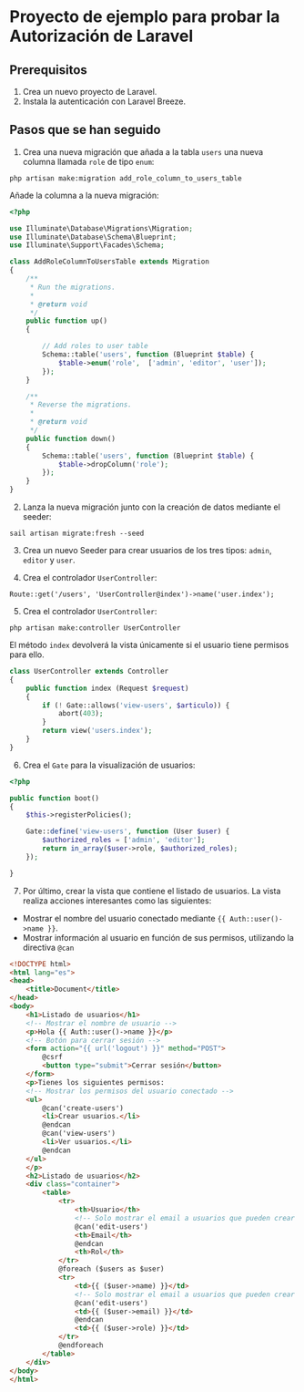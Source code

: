 
# Proyecto de ejemplo para probar la Autorización de Laravel

## Prerequisitos

1. Crea un nuevo proyecto de Laravel.
2. Instala la autenticación con Laravel Breeze. 

## Pasos que se han seguido

1. Crea una nueva migración que añada a la tabla `users` una nueva columna llamada `role` de tipo `enum`:

```
php artisan make:migration add_role_column_to_users_table
```

Añade la columna a la nueva migración:

```php
<?php

use Illuminate\Database\Migrations\Migration;
use Illuminate\Database\Schema\Blueprint;
use Illuminate\Support\Facades\Schema;

class AddRoleColumnToUsersTable extends Migration
{
    /**
     * Run the migrations.
     *
     * @return void
     */
    public function up()
    {

        // Add roles to user table
        Schema::table('users', function (Blueprint $table) {
            $table->enum('role',  ['admin', 'editor', 'user']);
        });
    }

    /**
     * Reverse the migrations.
     *
     * @return void
     */
    public function down()
    {
        Schema::table('users', function (Blueprint $table) {
            $table->dropColumn('role');
        });
    }
}
```

2. Lanza la nueva migración junto con la creación de datos mediante el seeder:

```
sail artisan migrate:fresh --seed
```

3. Crea un nuevo Seeder para crear usuarios de los tres tipos: `admin`, `editor` y `user`.

4. Crea el controlador `UserController`:

```
Route::get('/users', 'UserController@index')->name('user.index');
```

5. Crea el controlador `UserController`:

```
php artisan make:controller UserController
```

El método `index` devolverá la vista únicamente si el usuario tiene permisos para ello.

```php
class UserController extends Controller
{
    public function index (Request $request)
    {
        if (! Gate::allows('view-users', $articulo)) {
            abort(403);
        }
        return view('users.index');
    }
}
```

6. Crea el `Gate` para la visualización de usuarios:

```php
<?php

public function boot()
{
    $this->registerPolicies();

    Gate::define('view-users', function (User $user) {
        $authorized_roles = ['admin', 'editor'];
        return in_array($user->role, $authorized_roles);
    });

}
```

7. Por último, crear la vista que contiene el listado de usuarios. La vista realiza acciones interesantes como las siguientes:
- Mostrar el nombre del usuario conectado mediante `{{ Auth::user()->name }}`.
- Mostrar información al usuario en función de sus permisos, utilizando la directiva `@can`

```html
<!DOCTYPE html>
<html lang="es">
<head>
    <title>Document</title>
</head>
<body>
    <h1>Listado de usuarios</h1>
    <!-- Mostrar el nombre de usuario -->
    <p>Hola {{ Auth::user()->name }}</p>
    <!-- Botón para cerrar sesión -->
    <form action="{{ url('logout') }}" method="POST">
        @csrf
        <button type="submit">Cerrar sesión</button>
    </form>
    <p>Tienes los siguientes permisos:
    <!-- Mostrar los permisos del usuario conectado -->
    <ul>
        @can('create-users')
        <li>Crear usuarios.</li>
        @endcan
        @can('view-users')
        <li>Ver usuarios.</li>
        @endcan
    </ul>
    </p>
    <h2>Listado de usuarios</h2>
    <div class="container">
        <table>
            <tr>
                <th>Usuario</th>
                <!-- Solo mostrar el email a usuarios que pueden crear usuarios -->
                @can('edit-users')
                <th>Email</th>
                @endcan
                <th>Rol</th>
            </tr>
            @foreach ($users as $user)
            <tr>
                <td>{{ ($user->name) }}</td>
                <!-- Solo mostrar el email a usuarios que pueden crear usuarios -->
                @can('edit-users')
                <td>{{ ($user->email) }}</td>
                @endcan
                <td>{{ ($user->role) }}</td>
            </tr>
            @endforeach
        </table>        
    </div>
</body>
</html>
```